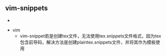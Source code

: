 ## vim-snippets ##
- 
* vim
  + vim-snippet若是创建tex文件，无法使用tex.snippets文件格式，因为tex包含前导码，解决方法是创建plaintex.snippets文件，并将其作为模板使用